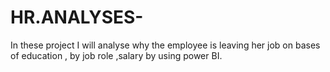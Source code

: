 # HR.ANALYSES-
In these project I will analyse why the  employee is leaving  her job on bases of education , by job role ,salary  by using  power BI.
